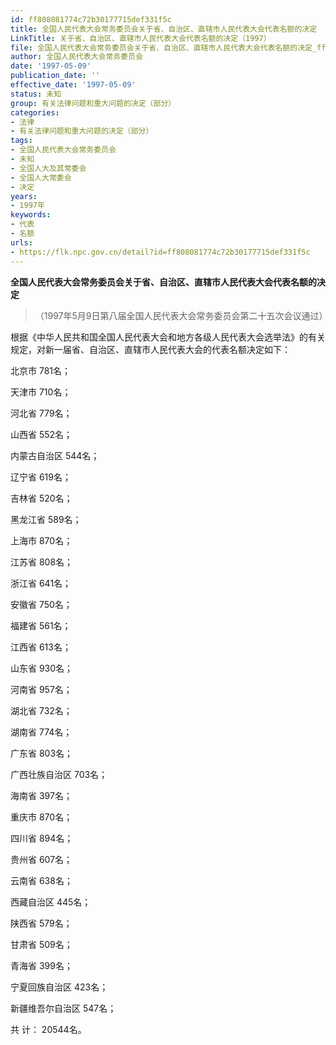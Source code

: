 ```yaml
---
id: ff808081774c72b30177715def331f5c
title: 全国人民代表大会常务委员会关于省、自治区、直辖市人民代表大会代表名额的决定
LinkTitle: 关于省、自治区、直辖市人民代表大会代表名额的决定（1997）
file: 全国人民代表大会常务委员会关于省、自治区、直辖市人民代表大会代表名额的决定_ff808081774c72b30177715def331f5c.docx
author: 全国人民代表大会常务委员会
date: '1997-05-09'
publication_date: ''
effective_date: '1997-05-09'
status: 未知
group: 有关法律问题和重大问题的决定（部分）
categories:
- 法律
- 有关法律问题和重大问题的决定（部分）
tags:
- 全国人民代表大会常务委员会
- 未知
- 全国人大及其常委会
- 全国人大常委会
- 决定
years:
- 1997年
keywords:
- 代表
- 名额
urls:
- https://flk.npc.gov.cn/detail?id=ff808081774c72b30177715def331f5c
---
```


**全国人民代表大会常务委员会关于省、自治区、直辖市人民代表大会代表名额的决定**

> （1997年5月9日第八届全国人民代表大会常务委员会第二十五次会议通过）

根据《中华人民共和国全国人民代表大会和地方各级人民代表大会选举法》的有关规定，对新一届省、自治区、直辖市人民代表大会的代表名额决定如下：

北京市   781名；

天津市   710名；

河北省   779名；

山西省   552名；

内蒙古自治区   544名；

辽宁省   619名；

吉林省   520名；

黑龙江省   589名；

上海市   870名；

江苏省   808名；

浙江省   641名；

安徽省   750名；

福建省   561名；

江西省   613名；

山东省   930名；

河南省   957名；

湖北省   732名；

湖南省   774名；

广东省   803名；

广西壮族自治区   703名；

海南省   397名；

重庆市   870名；

四川省   894名；

贵州省   607名；

云南省   638名；

西藏自治区   445名；

陕西省   579名；

甘肃省   509名；

青海省   399名；

宁夏回族自治区   423名；

新疆维吾尔自治区   547名；

共   计：   20544名。
